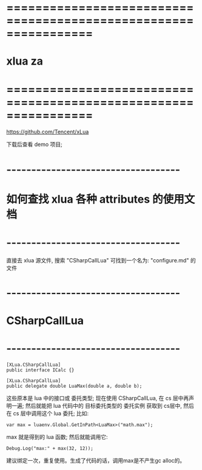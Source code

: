 # ================================================================ #
#                  xlua za
# ================================================================ #


https://github.com/Tencent/xLua

下载后查看 demo 项目;


# ----------------------------------- #
#   如何查找 xlua 各种 attributes 的使用文档
# ----------------------------------- #
直接去 xlua 源文件, 搜索 "CSharpCallLua"
可找到一个名为: "configure.md" 的文件




# ----------------------------------- #
#      CSharpCallLua
# ----------------------------------- #

    [XLua.CSharpCallLua]
    public interface ICalc {}

    [XLua.CSharpCallLua]
    public delegate double LuaMax(double a, double b);

这些原本是 lua 中的接口或 委托类型;
现在使用 CSharpCallLua, 在 cs 层中再声明一遍;
然后就能把 lua 代码中的 目标委托类型的 委托实例 获取到 cs层中, 然后在 cs 层中调用这个 lua 委托;
比如:

    var max = luaenv.Global.GetInPath<LuaMax>("math.max");

max 就是得到的 lua 函数; 然后就能调用它:

    Debug.Log("max:" + max(32, 12));

建议绑定一次，重复使用。生成了代码的话，调用max是不产生gc alloc的。








